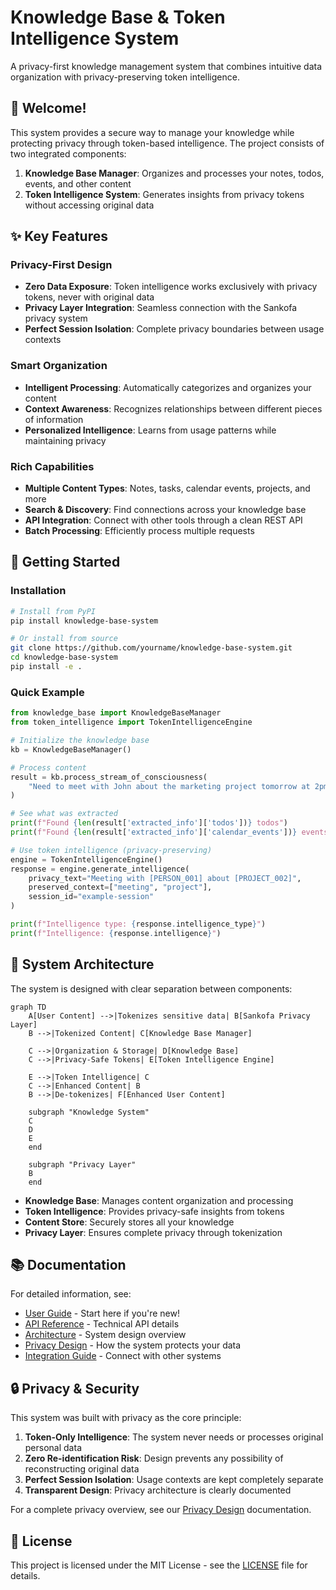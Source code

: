 # Knowledge Base & Token Intelligence System

A privacy-first knowledge management system that combines intuitive data organization with privacy-preserving token intelligence.

## 👋 Welcome!

This system provides a secure way to manage your knowledge while protecting privacy through token-based intelligence. The project consists of two integrated components:

1. **Knowledge Base Manager**: Organizes and processes your notes, todos, events, and other content
2. **Token Intelligence System**: Generates insights from privacy tokens without accessing original data

## ✨ Key Features

### Privacy-First Design
- **Zero Data Exposure**: Token intelligence works exclusively with privacy tokens, never with original data
- **Privacy Layer Integration**: Seamless connection with the Sankofa privacy system
- **Perfect Session Isolation**: Complete privacy boundaries between usage contexts

### Smart Organization
- **Intelligent Processing**: Automatically categorizes and organizes your content
- **Context Awareness**: Recognizes relationships between different pieces of information
- **Personalized Intelligence**: Learns from usage patterns while maintaining privacy

### Rich Capabilities  
- **Multiple Content Types**: Notes, tasks, calendar events, projects, and more
- **Search & Discovery**: Find connections across your knowledge base
- **API Integration**: Connect with other tools through a clean REST API
- **Batch Processing**: Efficiently process multiple requests

## 🚀 Getting Started

### Installation

```bash
# Install from PyPI
pip install knowledge-base-system

# Or install from source
git clone https://github.com/yourname/knowledge-base-system.git
cd knowledge-base-system
pip install -e .
```

### Quick Example

```python
from knowledge_base import KnowledgeBaseManager
from token_intelligence import TokenIntelligenceEngine

# Initialize the knowledge base
kb = KnowledgeBaseManager()

# Process content
result = kb.process_stream_of_consciousness(
    "Need to meet with John about the marketing project tomorrow at 2pm."
)

# See what was extracted
print(f"Found {len(result['extracted_info']['todos'])} todos")
print(f"Found {len(result['extracted_info']['calendar_events'])} events")

# Use token intelligence (privacy-preserving)
engine = TokenIntelligenceEngine()
response = engine.generate_intelligence(
    privacy_text="Meeting with [PERSON_001] about [PROJECT_002]",
    preserved_context=["meeting", "project"],
    session_id="example-session"
)

print(f"Intelligence type: {response.intelligence_type}")
print(f"Intelligence: {response.intelligence}")
```

## 🔄 System Architecture

The system is designed with clear separation between components:

```mermaid
graph TD
    A[User Content] -->|Tokenizes sensitive data| B[Sankofa Privacy Layer]
    B -->|Tokenized Content| C[Knowledge Base Manager]
    
    C -->|Organization & Storage| D[Knowledge Base]
    C -->|Privacy-Safe Tokens| E[Token Intelligence Engine]
    
    E -->|Token Intelligence| C
    C -->|Enhanced Content| B
    B -->|De-tokenizes| F[Enhanced User Content]
    
    subgraph "Knowledge System"
    C
    D
    E
    end
    
    subgraph "Privacy Layer"
    B
    end
```

- **Knowledge Base**: Manages content organization and processing
- **Token Intelligence**: Provides privacy-safe insights from tokens
- **Content Store**: Securely stores all your knowledge
- **Privacy Layer**: Ensures complete privacy through tokenization

## 📚 Documentation

For detailed information, see:

- [User Guide](docs/user_guide.md) - Start here if you're new!
- [API Reference](docs/api.md) - Technical API details
- [Architecture](docs/architecture.md) - System design overview
- [Privacy Design](docs/privacy_design.md) - How the system protects your data
- [Integration Guide](docs/integration_guide.md) - Connect with other systems

## 🔒 Privacy & Security

This system was built with privacy as the core principle:

1. **Token-Only Intelligence**: The system never needs or processes original personal data
2. **Zero Re-identification Risk**: Design prevents any possibility of reconstructing original data
3. **Perfect Session Isolation**: Usage contexts are kept completely separate
4. **Transparent Design**: Privacy architecture is clearly documented

For a complete privacy overview, see our [Privacy Design](docs/privacy_design.md) documentation.

## 📄 License

This project is licensed under the MIT License - see the [LICENSE](LICENSE) file for details.